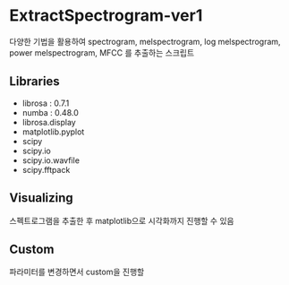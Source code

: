 # ExtractSpectrogram-ver1
다양한 기법을 활용하여 spectrogram, melspectrogram, log melspectrogram, power melspectrogram, MFCC 를 추출하는 스크립트

## Libraries
- librosa : 0.7.1
- numba : 0.48.0
- librosa.display
- matplotlib.pyplot
- scipy
- scipy.io
- scipy.io.wavfile
- scipy.fftpack

## Visualizing
스펙트로그램을 추출한 후 matplotlib으로 시각화까지 진행할 수 있음

## Custom
파라미터를 변경하면서 custom을 진행할 

